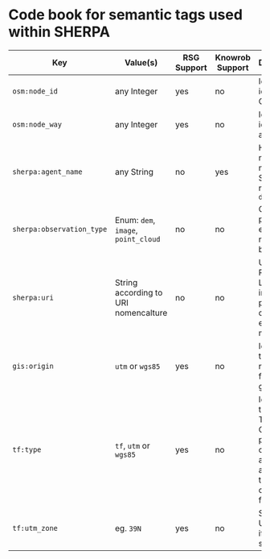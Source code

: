 # Code book for semantic tags used within SHERPA 

| Key | Value(s) | RSG Support | Knowrob Support | Description |
------|--------|-------------|-----------------|-------------|
| ``osm:node_id`` | any Integer | yes | no | Id used to identtify a OSM *node* |
| ``osm:node_way`` | any Integer | yes | no | Id used to idententify a OSM *way* |
| ``sherpa:agent_name`` | any String | no | yes | Human readable name for a SHARPA robot. E.g. ``donkey`` |
| ``sherpa:observation_type`` | Enum: ``dem``, ``image``, ``point_cloud`` | no | no | Geo tagged perception event as requested by mission. |
| ``sherpa:uri`` | String according to URI nomencalture | no | no | Unique Resource Location of image, point cloud, digital elevation map, etc. |
| ``gis:origin`` | ``utm`` or ``wgs85`` | yes | no | Identifies the reference frame for geosed. |
| ``tf:type`` | ``tf``, ``utm`` or ``wgs85`` | yes | no | Identifies if the Trasform as Cartesian in pose  case of ``tf`` or as a geopose according to the UTM or WGS84 format. |
| ``tf:utm_zone`` | eg. ``39N`` | yes | no | Specifies UTM zone if ``tf:type`` is set to ``utm``. |

